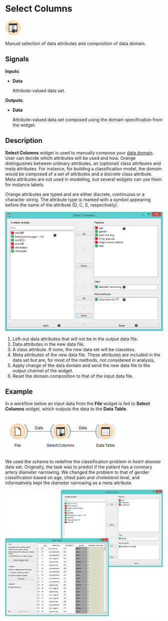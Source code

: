 Select Columns
=================

![Select Columns icon](icons/select-columns.png)

Manual selection of data attributes and composition of data domain.

Signals
-------

**Inputs**:

- **Data**

  Attribute-valued data set.

**Outputs**:

- **Data**

  Attribute-valued data set composed using the domain specification from the widget.

Description
-----------

**Select Columns** widget is used to manually compose your [data domain](https://en.wikipedia.org/wiki/Data_domain).
User can decide which attributes will be used and how. Orange
distinguishes between ordinary attributes, an (optional) class
attributes and meta attributes. For instance, for building a
classification model, the domain would be composed of a set of
attributes and a discrete class attribute. Meta attributes are not used
in modelling, but several widgets can use them for instance labels.

Orange attributes are typed and are either discrete, continuous or a
character string. The attribute type is marked with a symbol appearing
before the name of the attribute (D, C, S, respectively).

![Select Attributes widget](images/SelectColumns-stamped.png)

1. Left-out data attributes that will not be in the output data file.
2. Data attributes in the new data file.
3. A class attribute. If none, the new data set will be classless.
4. Meta attributes of the new data file. These attributes are included in the data set but are, for most of the methods, not considered in analysis.
5. Apply change of the data domain and send the new data file to the output channel of the widget.
6. Reset the domain composition to that of the input data file.

Example
-------

In a workflow below an input data from the **File** widget is fed to
**Select Columns** widget, which outputs the data to the **Data Table**.

![Select Columns schema](images/SelectColumns2-Workflow.png)

We used the schema to redefine the classification problem in *heart
disease* data set. Originally, the task was to predict if the patient has
a coronary artery diameter narrowing. We changed the problem to that of
gender classification based on age, chest pain and cholesterol level,
and informatively kept the diameter narrowing as a meta
attribute.

<img src="images/SelectColumns-Workflow.png" alt="image" width="600">
